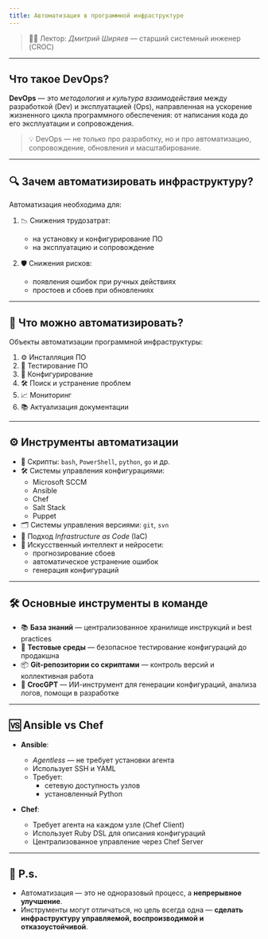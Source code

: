```yaml
---
title: Автоматизация в программной инфраструктуре
---
```


> 👨‍🏫 Лектор: *Дмитрий Ширяев* — старший системный инженер (CROC)

---

## Что такое DevOps?

**DevOps** — это *методология и культура взаимодействия* между разработкой (Dev) и эксплуатацией (Ops), направленная на ускорение жизненного цикла программного обеспечения: от написания кода до его эксплуатации и сопровождения.

> 💡 DevOps — не только про разработку, но и про автоматизацию, сопровождение, обновления и масштабирование.

---

## 🔍 Зачем автоматизировать инфраструктуру?

Автоматизация необходима для:

1. 📉 Снижения трудозатрат:
   - на установку и конфигурирование ПО
   - на эксплуатацию и сопровождение

2. 🛡️ Снижения рисков:
   - появления ошибок при ручных действиях
   - простоев и сбоев при обновлениях

---

## 🎯 Что можно автоматизировать?

Объекты автоматизации программной инфраструктуры:

1. ⚙️ Инсталляция ПО
2. 🧪 Тестирование ПО
3. 🧩 Конфигурирование
4. 🛠️ Поиск и устранение проблем
5. 📈 Мониторинг
6. 📚 Актуализация документации

---

## ⚙️ Инструменты автоматизации

- 🧩 Скрипты: `bash`, `PowerShell`, `python`, `go` и др.
- 🛠️ Системы управления конфигурациями:
  - Microsoft SCCM
  - Ansible
  - Chef
  - Salt Stack
  - Puppet
- 🗂️ Системы управления версиями: `git`, `svn`
- 🧱 Подход *Infrastructure as Code* (IaC)
- 🤖 Искусственный интеллект и нейросети:
  - прогнозирование сбоев
  - автоматическое устранение ошибок
  - генерация конфигураций

---

## 🛠️ Основные инструменты в команде

- 📚 **База знаний** — централизованное хранилище инструкций и best practices
- 🧪 **Тестовые среды** — безопасное тестирование конфигураций до продакшна
- 📦 **Git-репозитории со скриптами** — контроль версий и коллективная работа
- 🤖 **CrocGPT** — ИИ-инструмент для генерации конфигураций, анализа логов, помощи в разработке

---

## 🆚 Ansible vs Chef

- **Ansible**:
  - *Agentless* — не требует установки агента
  - Использует SSH и YAML
  - Требует:
    - сетевую доступность узлов
    - установленный Python

- **Chef**:
  - Требует агента на каждом узле (Chef Client)
  - Использует Ruby DSL для описания конфигураций
  - Централизованное управление через Chef Server

---

## 🧠 P.s.

- Автоматизация — это не одноразовый процесс, а **непрерывное улучшение**.
- Инструменты могут отличаться, но цель всегда одна — **сделать инфраструктуру управляемой, воспроизводимой и отказоустойчивой**.
